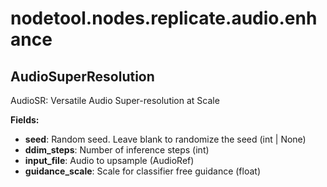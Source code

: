 # nodetool.nodes.replicate.audio.enhance

## AudioSuperResolution

AudioSR: Versatile Audio Super-resolution at Scale

**Fields:**
- **seed**: Random seed. Leave blank to randomize the seed (int | None)
- **ddim_steps**: Number of inference steps (int)
- **input_file**: Audio to upsample (AudioRef)
- **guidance_scale**: Scale for classifier free guidance (float)


